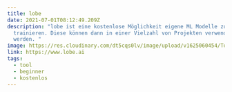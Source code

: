 ```yaml
---
title: lobe
date: 2021-07-01T08:12:49.209Z
description: "lobe ist eine kostenlose Möglichkeit eigene ML Modelle zu
  trainieren. Diese können dann in einer Vielzahl von Projekten verwendet
  werden. "
image: https://res.cloudinary.com/dt5cqs0lv/image/upload/v1625060454/Tools/Screenshot_2021-06-30_at_15-38-34_Lobe_Machine_Learning_Made_Easy_sa3j3z.png
link: https://www.lobe.ai
tags:
  - tool
  - beginner
  - kostenlos
---
```

